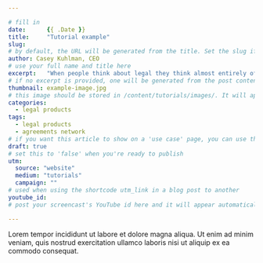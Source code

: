 ```yaml
---

# fill in
date:      {{ .Date }}
title:     "Tutorial example"
slug:
# by default, the URL will be generated from the title. Set the slug if you want to simplify or change the URL. Format: "my-slug" will turn into /tutorials/my-slug
author: Casey Kuhlman, CEO
# use your full name and title here
excerpt:   "When people think about legal they think almost entirely of the provision of bespoke services. Yet the world is changing, and legal needs to keep up."
# if no excerpt is provided, one will be generated from the post content
thumbnail: example-image.jpg
# this image should be stored in /content/tutorials/images/. It will appear as a thumbnail on any listings, as well as at the top of the post itself
categories:
  - legal products
tags:
  - legal products
  - agreements network
# if you want this article to show on a 'use case' page, you can use the following TAGS -  'fleetleasing' 'creatives' 'lawyers' or 'entrepreneurs'
draft: true
# set this to 'false' when you're ready to publish
utm:
  source: "website"
  medium: "tutorials"
  campaign: ""
# used when using the shortcode utm_link in a blog post to another
youtube_id:
# post your screencast's YouTube id here and it will appear automatically on the post. Format: "w7Ft2ymGmfc"

---
```


<!-- Content markdown here - first title on page is auto generated from title in frontmatter -->

Lorem tempor incididunt ut labore et dolore magna aliqua. Ut enim ad minim veniam, quis nostrud exercitation ullamco laboris nisi ut aliquip ex ea commodo consequat.
